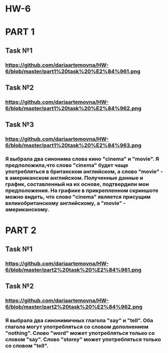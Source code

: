 # HW-6
# PART 1
## Task №1 
### https://github.com/dariaartemovna/HW-6/blob/master/part1%20task%20%E2%84%961.png
## Task №2
### https://github.com/dariaartemovna/HW-6/blob/master/part1%20task%20%E2%84%962.png
## Task №3
### https://github.com/dariaartemovna/HW-6/blob/master/part1%20task%20%E2%84%963.png
### Я выбрала два синонима слова кино "cinema" и "movie". Я предположила,что слово "cinema" будет чаще употребляться в британском английском, а слово "movie" - в американском английском. Полученные данные и график, составленный на их основе, подтвердили мои предположения. На графике в прикрепленном скриншоте можно видеть, что слово "cinema" является присущим великобританскому английскому, а "movie" - американскому.
# PART 2
## Task №1
### https://github.com/dariaartemovna/HW-6/blob/master/part2%20task%20%E2%84%961.png
## Task №2
### https://github.com/dariaartemovna/HW-6/blob/master/part2%20task%20%E2%84%962.png
### Я выбрала два синонимичных глагола "say" и "tell". Оба глагола могут употребляться со словом дополнением "nothing". Слово "word" может употребляться только со словом "say". Слово "storey" может употребляться только со словом "tell".
